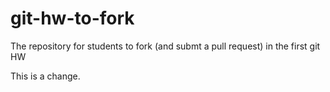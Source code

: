 git-hw-to-fork
==============

The repository for students to fork (and submt a pull request) in the first git HW

This is a change.
